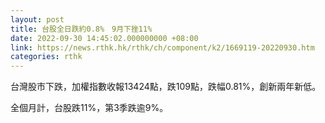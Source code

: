 ```yaml
---
layout: post
title: 台股全日跌約0.8%　9月下挫11%
date: 2022-09-30 14:45:02.000000000 +08:00
link: https://news.rthk.hk/rthk/ch/component/k2/1669119-20220930.htm
categories: rthk
---
```


台灣股市下跌，加權指數收報13424點，跌109點，跌幅0.81%，創新兩年新低。

全個月計，台股跌11%，第3季跌逾9%。
